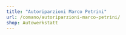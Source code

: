 ```yaml
---
title: "Autoriparzioni Marco Petrini"
url: /comano/autoriparzioni-marco-petrini/
shop: Autowerkstatt
---
```

